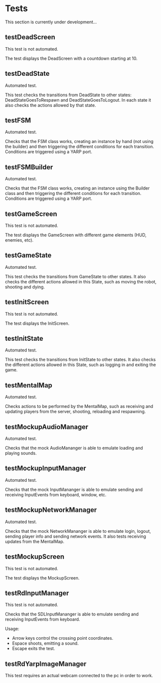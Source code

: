 # Tests
This section is currently under development...

## testDeadScreen
This test is not automated.

The test displays the DeadScreen with a countdown starting at 10.

## testDeadState
Automated test.

This test checks the transitions from DeadState to other states: DeadStateGoesToRespawn and DeadStateGoesToLogout. In each state it also checks the actions allowed by that state.

## testFSM
Automated test.

Checks that the FSM class works, creating an instance by hand (not using the builder) and then triggering the different conditions for each transition. Conditions are triggered using a YARP port.

## testFSMBuilder
Automated test.

Checks that the FSM class works, creating an instance using the Builder class and then triggering the different conditions for each transition. Conditions are triggered using a YARP port.

## testGameScreen
This test is not automated.

The test displays the GameScreen with different game elements (HUD, enemies, etc).

## testGameState
Automated test.

This test checks the transitions from GameState to other states. It also checks the different actions allowed in this State, such as moving the robot, shooting and dying.

## testInitScreen
This test is not automated.

The test displays the InitScreen.

## testInitState
Automated test.

This test checks the transitions from InitState to other states. It also checks the different actions allowed in this State, such as logging in and exiting the game.

## testMentalMap
Automated test.

Checks actions to be performed by the MentalMap, such as receiving and updating players from the server, shooting, reloading and respawning.

## testMockupAudioManager
Automated test.

Checks that the mock AudioMananger is able to emulate loading and playing sounds.

## testMockupInputManager
Automated test.

Checks that the mock InputMananger is able to emulate sending and receiving InputEvents from keyboard, window, etc.

## testMockupNetworkManager
Automated test.

Checks that the mock NetworkMananger is able to emulate login, logout, sending player info and sending network events. It also tests receiving updates from the MentalMap.

## testMockupScreen
This test is not automated.

The test displays the MockupScreen.

## testRdInputManager
This test is not automated.

Checks that the SDLInputMananger is able to emulate sending and receiving InputEvents from keyboard.

Usage:
 * Arrow keys control the crossing point coordinates.
 * Espace shoots, emitting a sound.
 * Escape exits the test.


## testRdYarpImageManager
This test requires an actual webcam connected to the pc in order to work.